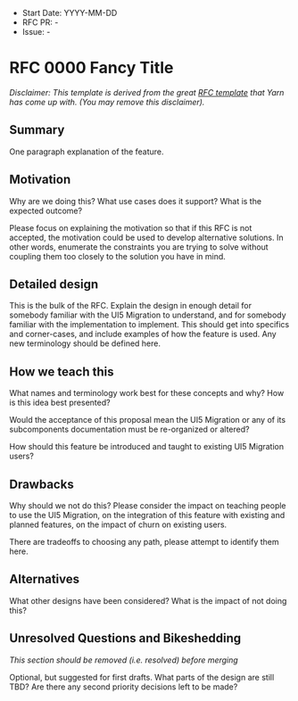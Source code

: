 - Start Date: YYYY-MM-DD
- RFC PR: -
- Issue: -



# RFC 0000 Fancy Title
*Disclaimer: This template is derived from the great [RFC template](https://github.com/yarnpkg/rfcs/blob/master/0000-template.md) that Yarn has come up with. (You may remove this disclaimer).*

## Summary
One paragraph explanation of the feature.

## Motivation
Why are we doing this? What use cases does it support? What is the expected outcome?

Please focus on explaining the motivation so that if this RFC is not accepted, the motivation could be used to develop alternative solutions. In other words, enumerate the constraints you are trying to solve without coupling them too closely to the solution you have in mind.

## Detailed design
This is the bulk of the RFC. Explain the design in enough detail for somebody familiar with the UI5 Migration to understand, and for somebody familiar with the implementation to implement. This should get into specifics and corner-cases, and include examples of how the feature is used. Any new terminology should be defined here.

## How we teach this
What names and terminology work best for these concepts and why? How is this idea best presented?

Would the acceptance of this proposal mean the UI5 Migration or any of its subcomponents documentation must be re-organized or altered?

How should this feature be introduced and taught to existing UI5 Migration users?

## Drawbacks
Why should we not do this? Please consider the impact on teaching people to use the UI5 Migration, on the integration of this feature with existing and planned features, on the impact of churn on existing users.

There are tradeoffs to choosing any path, please attempt to identify them here.

## Alternatives
What other designs have been considered? What is the impact of not doing this?

## Unresolved Questions and Bikeshedding
*This section should be removed (i.e. resolved) before merging*

Optional, but suggested for first drafts. What parts of the design are still TBD? Are there any second priority decisions left to be made?
